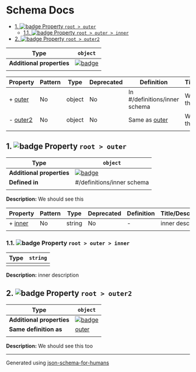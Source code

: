 # Schema Docs

- [1. ![badge](https://img.shields.io/badge/Required-blue) Property `root > outer`](#outer)
  - [1.1. ![badge](https://img.shields.io/badge/Required-blue) Property `root > outer > inner`](#outer_inner)
- [2. ![badge](https://img.shields.io/badge/Optional-yellow) Property `root > outer2`](#outer2)

| Type                      | `object`                                                                                         |
| ------------------------- | ------------------------------------------------------------------------------------------------ |
| **Additional properties** | [![badge](https://img.shields.io/badge/Not+allowed-red)](# "Additional Properties not allowed.") |
|                           |                                                                                                  |

| Property             | Pattern | Type   | Deprecated | Definition                    | Title/Description      |
| -------------------- | ------- | ------ | ---------- | ----------------------------- | ---------------------- |
| + [outer](#outer )   | No      | object | No         | In #/definitions/inner schema | We should see this     |
| - [outer2](#outer2 ) | No      | object | No         | Same as [outer](#outer )      | We should see this too |
|                      |         |        |            |                               |                        |

## <a name="outer"></a>1. ![badge](https://img.shields.io/badge/Required-blue) Property `root > outer`

| Type                      | `object`                                                                                                            |
| ------------------------- | ------------------------------------------------------------------------------------------------------------------- |
| **Additional properties** | [![badge](https://img.shields.io/badge/Any+type-allowed-green)](# "Additional Properties of any type are allowed.") |
| **Defined in**            | #/definitions/inner schema                                                                                          |
|                           |                                                                                                                     |

**Description:** We should see this

| Property                 | Pattern | Type   | Deprecated | Definition | Title/Description |
| ------------------------ | ------- | ------ | ---------- | ---------- | ----------------- |
| + [inner](#outer_inner ) | No      | string | No         | -          | inner description |
|                          |         |        |            |            |                   |

### <a name="outer_inner"></a>1.1. ![badge](https://img.shields.io/badge/Required-blue) Property `root > outer > inner`

| Type | `string` |
| ---- | -------- |
|      |          |

**Description:** inner description

## <a name="outer2"></a>2. ![badge](https://img.shields.io/badge/Optional-yellow) Property `root > outer2`

| Type                      | `object`                                                                                                            |
| ------------------------- | ------------------------------------------------------------------------------------------------------------------- |
| **Additional properties** | [![badge](https://img.shields.io/badge/Any+type-allowed-green)](# "Additional Properties of any type are allowed.") |
| **Same definition as**    | [outer](#outer)                                                                                                     |
|                           |                                                                                                                     |

**Description:** We should see this too

----------------------------------------------------------------------------------------------------------------------------
Generated using [json-schema-for-humans](https://github.com/coveooss/json-schema-for-humans)